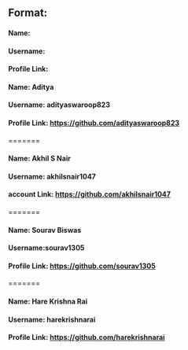## Format:

#### Name:
#### Username:
#### Profile Link:

#### Name: Aditya 
#### Username: adityaswaroop823
#### Profile Link: https://github.com/adityaswaroop823
=======

#### Name: Akhil S Nair
#### Username: akhilsnair1047
#### account Link: https://github.com/akhilsnair1047
=======

#### Name: Sourav Biswas
#### Username:sourav1305
#### Profile Link: https://github.com/sourav1305
=======
#### Name: Hare Krishna Rai
#### Username: harekrishnarai
#### Profile Link: https://github.com/harekrishnarai

